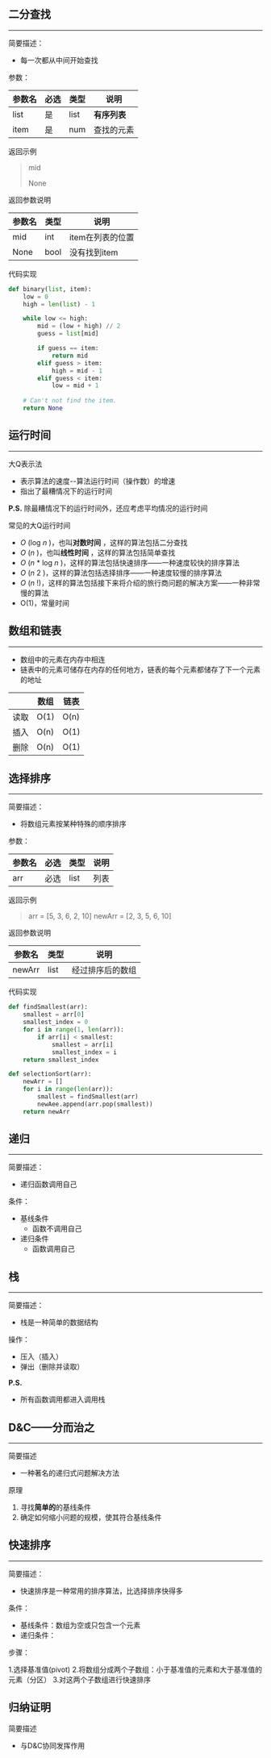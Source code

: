 ## 二分查找

------

简要描述：

- 每一次都从中间开始查找

参数：

| 参数名 | 必选 | 类型 | 说明         |
| ------ | ---- | ---- | ------------ |
| list   | 是   | list | **有序列表** |
| item   | 是   | num  | 查找的元素   |

返回示例

> mid
>
> None

返回参数说明

| 参数名 | 类型 | 说明             |
| ------ | ---- | ---------------- |
| mid    | int  | item在列表的位置 |
| None   | bool | 没有找到item     |

代码实现

```python
def binary(list, item):
    low = 0
    high = len(list) - 1

    while low <= high:
        mid = (low + high) // 2
        guess = list[mid]

        if guess == item:
            return mid
        elif guess > item:
            high = mid - 1
        elif guess < item:
            low = mid + 1
    
    # Can't not find the item.
    return None
```

## 运行时间

------

大Q表示法

- 表示算法的速度--算法运行时间（操作数）的增速
- 指出了最糟情况下的运行时间

**P.S.** 除最糟情况下的运行时间外，还应考虑平均情况的运行时间

常见的大Q运行时间

- *O* (log *n* )，也叫**对数时间** ，这样的算法包括二分查找
- *O* (*n* )，也叫**线性时间** ，这样的算法包括简单查找
- *O* (*n* * log *n* )，这样的算法包括快速排序——一种速度较快的排序算法
- *O* (*n* 2 )，这样的算法包括选择排序——一种速度较慢的排序算法
- *O* (*n* !)，这样的算法包括接下来将介绍的旅行商问题的解决方案——一种非常慢的算法
- O(1)，常量时间

## 数组和链表

------

- 数组中的元素在内存中相连
- 链表中的元素可储存在内存的任何地方，链表的每个元素都储存了下一个元素的地址

|      | 数组 | 链表 |
| ---- | ---- | ---- |
| 读取 | O(1) | O(n) |
| 插入 | O(n) | O(1) |
| 删除 | O(n) | O(1) |

## 选择排序

-------

简要描述：

- 将数组元素按某种特殊的顺序排序

参数：

| 参数名 | 必选 | 类型 | 说明 |
| ------ | ---- | ---- | ---- |
| arr    | 必选 | list | 列表 |

返回示例

> arr = [5, 3, 6, 2, 10]
> newArr = [2, 3, 5, 6, 10]

返回参数说明

| 参数名 | 类型 | 说明             |
| ------ | ---- | ---------------- |
| newArr | list | 经过排序后的数组 |

代码实现

```python
def findSmallest(arr):
    smallest = arr[0]
    smallest_index = 0
    for i in range(1, len(arr)):
        if arr[i] < smallest:
            smallest = arr[i]
            smallest_index = i
    return smallest_index
```

```python
def selectionSort(arr):
    newArr = []
    for i in range(len(arr)):
        smallest = findSmallest(arr)
        newAee.append(arr.pop(smallest))
    return newArr
```

## 递归

------

简要描述：

- 递归函数调用自己

条件：

- 基线条件
  - 函数不调用自己
- 递归条件
  - 函数调用自己

## 栈

------

简要描述：

- 栈是一种简单的数据结构

操作：

- 压入（插入）
- 弹出（删除并读取）

**P.S.**

- 所有函数调用都进入调用栈

## D&C——分而治之

------

简要描述

- 一种著名的递归式问题解决方法

原理

1. 寻找**简单的**的基线条件
2. 确定如何缩小问题的规模，使其符合基线条件

## 快速排序

------

简要描述：

- 快速排序是一种常用的排序算法，比选择排序快得多

条件：

- 基线条件：数组为空或只包含一个元素
- 递归条件：

步骤：

1.选择基准值(pivot)
2.将数组分成两个子数组：小于基准值的元素和大于基准值的元素（分区）
3.对这两个子数组进行快速排序

## 归纳证明

简要描述

- 与D&C协同发挥作用

